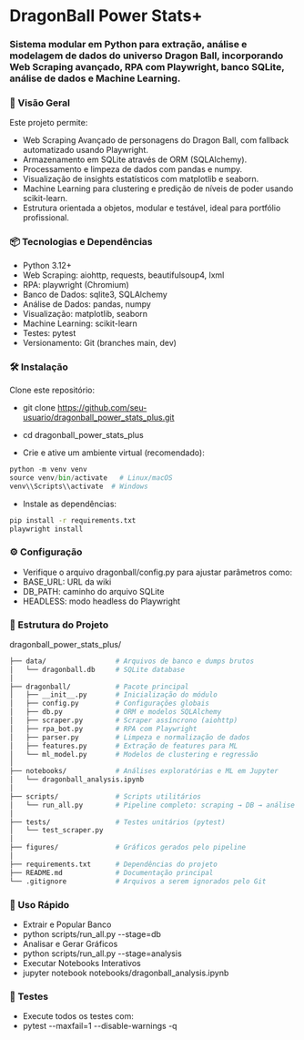 # DragonBall Power Stats+

### Sistema modular em Python para extração, análise e modelagem de dados do universo Dragon Ball, incorporando Web Scraping avançado, RPA com Playwright, banco SQLite, análise de dados e Machine Learning.

### 🚀 Visão Geral

Este projeto permite:

- Web Scraping Avançado de personagens do Dragon Ball, com fallback automatizado usando Playwright.
- Armazenamento em SQLite através de ORM (SQLAlchemy).
- Processamento e limpeza de dados com pandas e numpy.
- Visualização de insights estatísticos com matplotlib e seaborn.
- Machine Learning para clustering e predição de níveis de poder usando scikit-learn.
- Estrutura orientada a objetos, modular e testável, ideal para portfólio profissional.

### 📦 Tecnologias e Dependências

- Python 3.12+
- Web Scraping: aiohttp, requests, beautifulsoup4, lxml
- RPA: playwright (Chromium)
- Banco de Dados: sqlite3, SQLAlchemy
- Análise de Dados: pandas, numpy
- Visualização: matplotlib, seaborn
- Machine Learning: scikit-learn
- Testes: pytest
- Versionamento: Git (branches main, dev)

### 🛠️ Instalação

Clone este repositório:

- git clone https://github.com/seu-usuario/dragonball_power_stats_plus.git

- cd dragonball_power_stats_plus

- Crie e ative um ambiente virtual (recomendado):

 ```python
python -m venv venv
source venv/bin/activate   # Linux/macOS
venv\\Scripts\\activate  # Windows
 ```

- Instale as dependências:
  
 ```bash
pip install -r requirements.txt
playwright install
 ```

### ⚙️ Configuração

- Verifique o arquivo dragonball/config.py para ajustar parâmetros como:
- BASE_URL: URL da wiki
- DB_PATH: caminho do arquivo SQLite
- HEADLESS: modo headless do Playwright

### 📁 Estrutura do Projeto

dragonball_power_stats_plus/
```bash
├── data/                 # Arquivos de banco e dumps brutos
│   └── dragonball.db     # SQLite database
│
├── dragonball/           # Pacote principal
│   ├── __init__.py       # Inicialização do módulo
│   ├── config.py         # Configurações globais
│   ├── db.py             # ORM e modelos SQLAlchemy
│   ├── scraper.py        # Scraper assíncrono (aiohttp)
│   ├── rpa_bot.py        # RPA com Playwright
│   ├── parser.py         # Limpeza e normalização de dados
│   ├── features.py       # Extração de features para ML
│   └── ml_model.py       # Modelos de clustering e regressão
│
├── notebooks/            # Análises exploratórias e ML em Jupyter
│   └── dragonball_analysis.ipynb
│
├── scripts/              # Scripts utilitários
│   └── run_all.py        # Pipeline completo: scraping → DB → análise
│
├── tests/                # Testes unitários (pytest)
│   └── test_scraper.py
│
├── figures/              # Gráficos gerados pelo pipeline
│
├── requirements.txt      # Dependências do projeto
├── README.md             # Documentação principal
└── .gitignore            # Arquivos a serem ignorados pelo Git 
```
### 🚀 Uso Rápido

- Extrair e Popular Banco
- python scripts/run_all.py --stage=db
- Analisar e Gerar Gráficos
- python scripts/run_all.py --stage=analysis
- Executar Notebooks Interativos
- jupyter notebook notebooks/dragonball_analysis.ipynb

### 🧪 Testes

- Execute todos os testes com:
- pytest --maxfail=1 --disable-warnings -q


